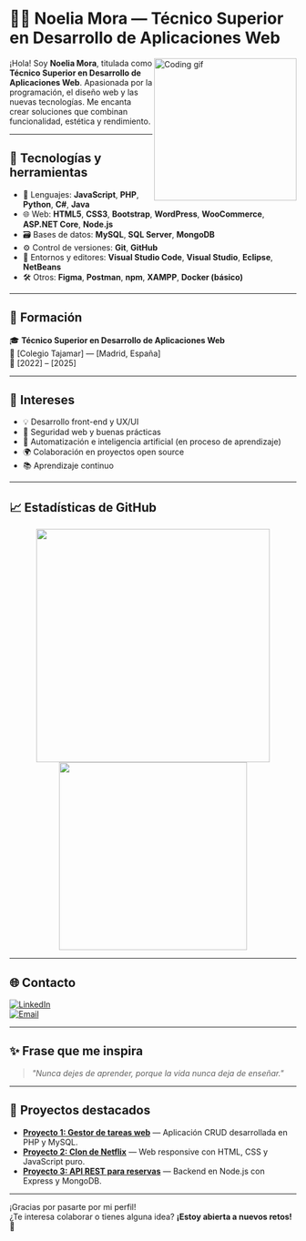 # 👩‍💻 Noelia Mora — Técnico Superior en Desarrollo de Aplicaciones Web

<img align="right" src="https://github.com/NoeliaMSimon/Noelia-Mora/blob/main/Noe_Git.png" width="250" alt="Coding gif">

¡Hola! Soy **Noelia Mora**, titulada como **Técnico Superior en Desarrollo de Aplicaciones Web**. Apasionada por la programación, el diseño web y las nuevas tecnologías. Me encanta crear soluciones que combinan funcionalidad, estética y rendimiento.

---

## 🚀 Tecnologías y herramientas

- 🧠 Lenguajes: **JavaScript**, **PHP**, **Python**, **C#**, **Java**
- 🌐 Web: **HTML5**, **CSS3**, **Bootstrap**, **WordPress**, **WooCommerce**, **ASP.NET Core**, **Node.js**
- 🗃️ Bases de datos: **MySQL**, **SQL Server**, **MongoDB**
- ⚙️ Control de versiones: **Git**, **GitHub**
- 🧰 Entornos y editores: **Visual Studio Code**, **Visual Studio**, **Eclipse**, **NetBeans**
- 🛠️ Otros: **Figma**, **Postman**, **npm**, **XAMPP**, **Docker (básico)**

---

## 💼 Formación

🎓 **Técnico Superior en Desarrollo de Aplicaciones Web**  
📍 [Colegio Tajamar] — [Madrid, España]  
📆 [2022] – [2025]

---

## 📌 Intereses

- 💡 Desarrollo front-end y UX/UI
- 🔐 Seguridad web y buenas prácticas
- 🤖 Automatización e inteligencia artificial (en proceso de aprendizaje)
- 🌍 Colaboración en proyectos open source
- 📚 Aprendizaje continuo

---

## 📈 Estadísticas de GitHub

<p align="center">
  <img src="https://github-readme-stats.vercel.app/api?username=NoeliaMSimon&show_icons=true&theme=radical" width="410" />
  <img src="https://github-readme-stats.vercel.app/api/top-langs/?username=NoeliaMSimon&layout=compact&theme=radical" width="330" />
</p>

---

## 🌐 Contacto

[![LinkedIn](https://img.shields.io/badge/LinkedIn-blue?style=for-the-badge&logo=linkedin)](https://www.linkedin.com/in/noeliamorasimon/)  
[![Email](https://img.shields.io/badge/Email-D14836?style=for-the-badge&logo=gmail&logoColor=white)](mailto:noeliamsimon@gmail.com)

---

## ✨ Frase que me inspira

> *"Nunca dejes de aprender, porque la vida nunca deja de enseñar."*

---

## 📂 Proyectos destacados

- [**Proyecto 1: Gestor de tareas web**](#) — Aplicación CRUD desarrollada en PHP y MySQL.
- [**Proyecto 2: Clon de Netflix**](#) — Web responsive con HTML, CSS y JavaScript puro.
- [**Proyecto 3: API REST para reservas**](#) — Backend en Node.js con Express y MongoDB.

---

¡Gracias por pasarte por mi perfil!  
¿Te interesa colaborar o tienes alguna idea? **¡Estoy abierta a nuevos retos! 🚀**
